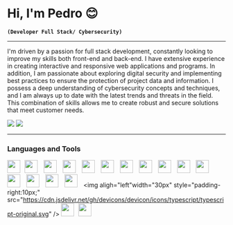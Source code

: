 # Hi, I'm Pedro 😊

**`(Developer Full Stack/ Cybersecurity)`**

---

I'm driven by a passion for full stack development, constantly looking to improve my skills both front-end and back-end. I have extensive experience in creating interactive and responsive web applications and programs. In addition, I am passionate about exploring digital security and implementing best practices to ensure the protection of project data and information. I possess a deep understanding of cybersecurity concepts and techniques, and I am always up to date with the latest trends and threats in the field. This combination of skills allows me to create robust and secure solutions that meet customer needs.

<p align="left">
    <a href="https://t.me/boloto1979"><img src="https://img.shields.io/badge/Telegram-2CA5E0?style=for-the-badge&logo=telegram&logoColor=white"></a>
      <a href="https://criarmeulink.com.br/u/1675193138"><img src="https://img.shields.io/badge/Gmail-D14836?style=for-the-badge&logo=gmail&logoColor=white"></a> 
</p>

---

### Languages and Tools

<img aligh="left" width="30px" style="padding-right:10px;" src="https://cdn.jsdelivr.net/gh/devicons/devicon/icons/html5/html5-original.svg" /><img aligh="left" width="30px" style="padding-right:10px;" src="https://cdn.jsdelivr.net/gh/devicons/devicon/icons/css3/css3-original.svg" />
<img aligh="left" width="30px" style="padding-right:10px;" src="https://cdn.jsdelivr.net/gh/devicons/devicon/icons/javascript/javascript-original.svg" />
<img aligh="left" width="30px" style="padding-right:10px;" src="https://cdn.jsdelivr.net/gh/devicons/devicon/icons/python/python-original.svg" />
<img aligh="left" width="30px" style="padding-right:10px;" src="https://cdn.jsdelivr.net/gh/devicons/devicon/icons/csharp/csharp-original.svg" />
<img aligh="left" width="30px" style="padding-right:10px;" src="https://cdn.jsdelivr.net/gh/devicons/devicon/icons/tailwindcss/tailwindcss-plain.svg" />
<img aligh="left" width="30px" style="padding-right:10px;" src="https://cdn.jsdelivr.net/gh/devicons/devicon/icons/cplusplus/cplusplus-original.svg" />
<img aligh="left" width="30px" style="padding-right:10px;" src="https://cdn.jsdelivr.net/gh/devicons/devicon/icons/linux/linux-original.svg" />
<img aligh="left" width="30px" style="padding-right:10px;" src="https://cdn.jsdelivr.net/gh/devicons/devicon/icons/react/react-original.svg" />
<img aligh="left" width="30px" style="padding-right:10px;" src="https://cdn.jsdelivr.net/gh/devicons/devicon/icons/nextjs/nextjs-line.svg" />
<img aligh="left" width="30px" style="padding-right:10px;" src="https://vitejs.dev/logo.svg">
<img aligh="left" width="30px" style="padding-right:10px;" src="https://cdn.jsdelivr.net/gh/devicons/devicon/icons/mysql/mysql-original-wordmark.svg" />
<img aligh="left" width="30px" style="padding-right:10px;" src="https://cdn.jsdelivr.net/gh/devicons/devicon/icons/php/php-original.svg" />
<img aligh="left" width="30px" style="padding-right:10px;" src="https://cdn.jsdelivr.net/gh/devicons/devicon/icons/laravel/laravel-plain-wordmark.svg" />
<img aligh="left" width="30px" style="padding-right:10px;" src="https://cdn.jsdelivr.net/gh/devicons/devicon/icons/java/java-original.svg" />
<img aligh="left"width="30px" style="padding-right:10px;" src="https://cdn.jsdelivr.net/gh/devicons/devicon/icons/typescript/typescript-original.svg" />
<img aligh="left" width="30px" style="padding-right:10px;" src="https://cdn.jsdelivr.net/gh/devicons/devicon/icons/github/github-original-wordmark.svg" /><img aligh="left" width="30px" style="padding-right:10px;" src="https://cdn.jsdelivr.net/gh/devicons/devicon/icons/git/git-original.svg" />



